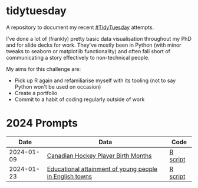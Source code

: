# tidytuesday
A repository to document my recent [#TidyTuesday](https://github.com/rfordatascience/tidytuesday) attempts. 

I've done a lot of (frankly) pretty basic data visualisation throughout my PhD and for slide decks for work. They've mostly been in Python (with minor tweaks to seaborn or matplotlib functionality) and often fall short of communicating a story effectively to non-technical people. 

My aims for this challenge are:
* Pick up R again and refamiliarise myself with its tooling (not to say Python won't be used on occasion) 
* Create a portfolio
* Commit to a habit of coding regularly outside of work

# 2024 Prompts
| Date    | Data | Code | 
| -------- | ------- | ------- |
| 2024-01-09 | [Canadian Hockey Player Birth Months](https://github.com/rfordatascience/tidytuesday/blob/master/data/2024/2024-01-09/readme.md) | [R script](https://github.com/srshtiputcha/tidytuesday/blob/main/2024-01-09/20240109.R) |
| 2024-01-23 | [Educational attainment of young people in English towns](https://github.com/rfordatascience/tidytuesday/blob/master/data/2024/2024-01-23/readme.md) | [R script](https://github.com/srshtiputcha/tidytuesday/blob/main/2024-01-23/20240123.R) |
